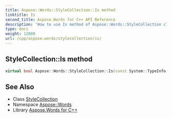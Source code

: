 ```yaml
---
title: Aspose::Words::StyleCollection::Is method
linktitle: Is
second_title: Aspose.Words for C++ API Reference
description: 'How to use Is method of Aspose::Words::StyleCollection class in C++.'
type: docs
weight: 12000
url: /cpp/aspose.words/stylecollection/is/
---
```

## StyleCollection::Is method




```cpp
virtual bool Aspose::Words::StyleCollection::Is(const System::TypeInfo &target) const override
```

## See Also

* Class [StyleCollection](../)
* Namespace [Aspose::Words](../../)
* Library [Aspose.Words for C++](../../../)
